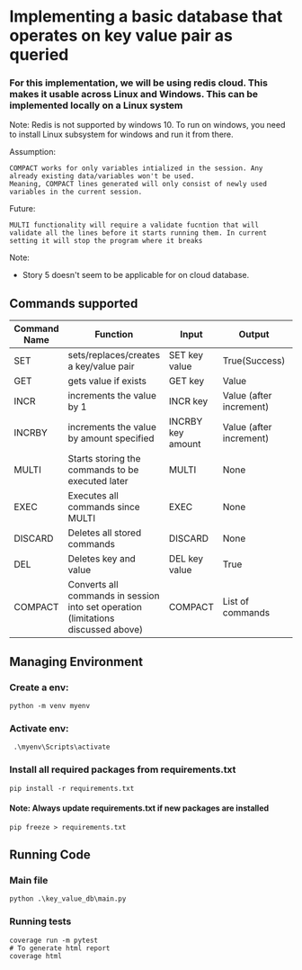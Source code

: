 # Implementing a basic database that operates on key value pair as queried

### For this implementation, we will be using redis cloud. This makes it usable across Linux and Windows. This can be implemented locally on a Linux system
Note: Redis is not supported by windows 10. To run on windows, you need to install Linux subsystem for windows and run it from there.

Assumption:

    COMPACT works for only variables intialized in the session. Any already existing data/variables won't be used.
    Meaning, COMPACT lines generated will only consist of newly used variables in the current session.

Future:

    MULTI functionality will require a validate fucntion that will validate all the lines before it starts running them. In current setting it will stop the program where it breaks

Note:
* Story 5 doesn't seem to be applicable for on cloud database.

## Commands supported

| Command Name | Function                                                                          | Input             | Output                  |   |   |   |
|---------------|-----------------------------------------------------------------------------------|-------------------|-------------------------|---|---|---|
| SET           | sets/replaces/creates a key/value pair                                            | SET key value     | True(Success)           |   |   |   |
| GET           | gets value if exists                                                              | GET key           | Value                   |   |   |   |
| INCR          | increments the value by 1                                                         | INCR key          | Value (after increment) |   |   |   |
| INCRBY        | increments the value by amount specified                                          | INCRBY key amount | Value (after increment) |   |   |   |
| MULTI         | Starts storing the commands to be executed later                                  | MULTI             | None                    |   |   |   |
| EXEC          | Executes all commands since MULTI                                                 | EXEC              | None                    |   |   |   |
| DISCARD       | Deletes all stored commands                                                       | DISCARD           | None                    |   |   |   |
| DEL           | Deletes key and value                                                             | DEL key value     | True                    |   |   |   |
| COMPACT       | Converts all commands in session into set operation (limitations discussed above) | COMPACT           | List of commands        |   |   |   |


## Managing Environment 
### Create a env:
    python -m venv myenv

### Activate env:
     .\myenv\Scripts\activate

### Install all required packages from requirements.txt
    pip install -r requirements.txt

#### Note: Always update requirements.txt if new packages are installed
    pip freeze > requirements.txt

## Running Code
### Main file
    python .\key_value_db\main.py 
### Running tests
    coverage run -m pytest
    # To generate html report
    coverage html